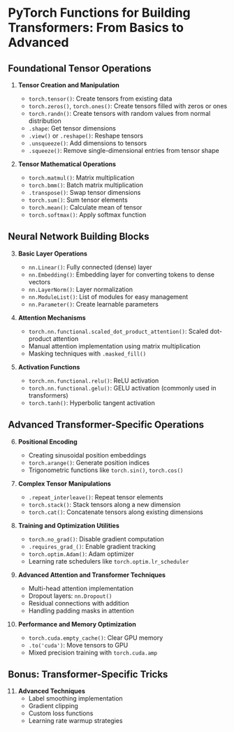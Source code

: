 # PyTorch Functions for Building Transformers: From Basics to Advanced

## Foundational Tensor Operations
1. **Tensor Creation and Manipulation**
   - `torch.tensor()`: Create tensors from existing data
   - `torch.zeros()`, `torch.ones()`: Create tensors filled with zeros or ones
   - `torch.randn()`: Create tensors with random values from normal distribution
   - `.shape`: Get tensor dimensions
   - `.view()` or `.reshape()`: Reshape tensors
   - `.unsqueeze()`: Add dimensions to tensors
   - `.squeeze()`: Remove single-dimensional entries from tensor shape

2. **Tensor Mathematical Operations**
   - `torch.matmul()`: Matrix multiplication
   - `torch.bmm()`: Batch matrix multiplication
   - `.transpose()`: Swap tensor dimensions
   - `torch.sum()`: Sum tensor elements
   - `torch.mean()`: Calculate mean of tensor
   - `torch.softmax()`: Apply softmax function

## Neural Network Building Blocks
3. **Basic Layer Operations**
   - `nn.Linear()`: Fully connected (dense) layer
   - `nn.Embedding()`: Embedding layer for converting tokens to dense vectors
   - `nn.LayerNorm()`: Layer normalization
   - `nn.ModuleList()`: List of modules for easy management
   - `nn.Parameter()`: Create learnable parameters

4. **Attention Mechanisms**
   - `torch.nn.functional.scaled_dot_product_attention()`: Scaled dot-product attention
   - Manual attention implementation using matrix multiplication
   - Masking techniques with `.masked_fill()`

5. **Activation Functions**
   - `torch.nn.functional.relu()`: ReLU activation
   - `torch.nn.functional.gelu()`: GELU activation (commonly used in transformers)
   - `torch.tanh()`: Hyperbolic tangent activation

## Advanced Transformer-Specific Operations
6. **Positional Encoding**
   - Creating sinusoidal position embeddings
   - `torch.arange()`: Generate position indices
   - Trigonometric functions like `torch.sin()`, `torch.cos()`

7. **Complex Tensor Manipulations**
   - `.repeat_interleave()`: Repeat tensor elements
   - `torch.stack()`: Stack tensors along a new dimension
   - `torch.cat()`: Concatenate tensors along existing dimensions

8. **Training and Optimization Utilities**
   - `torch.no_grad()`: Disable gradient computation
   - `.requires_grad_()`: Enable gradient tracking
   - `torch.optim.Adam()`: Adam optimizer
   - Learning rate schedulers like `torch.optim.lr_scheduler`

9. **Advanced Attention and Transformer Techniques**
   - Multi-head attention implementation
   - Dropout layers: `nn.Dropout()`
   - Residual connections with addition
   - Handling padding masks in attention

10. **Performance and Memory Optimization**
    - `torch.cuda.empty_cache()`: Clear GPU memory
    - `.to('cuda')`: Move tensors to GPU
    - Mixed precision training with `torch.cuda.amp`

## Bonus: Transformer-Specific Tricks
11. **Advanced Techniques**
    - Label smoothing implementation
    - Gradient clipping
    - Custom loss functions
    - Learning rate warmup strategies
